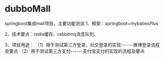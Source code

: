 # dubboMall
springboot集成mall项目，主要功能测试
1、框架：springboot+mybatiesPlus

2、技术要点：redis缓存、rabbitmq消息队列、

3、项目用途：
（1）用于测试第三方登录，社交登录的实现------微博登录流程及要点
（2）用于测试第三方支付------支付宝支付的实现的流程及要点
